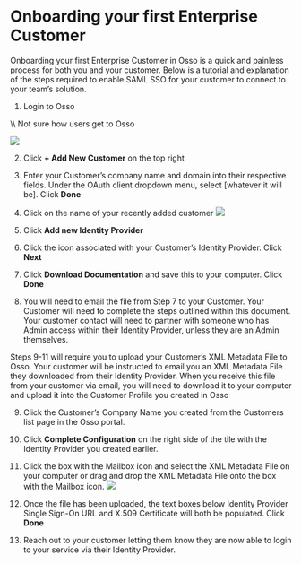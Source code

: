# Onboarding your first Enterprise Customer
Onboarding your first Enterprise Customer in Osso is a quick and painless process for both you and your customer. Below is a tutorial and explanation of the steps required to enable SAML SSO for your customer to connect to your team’s solution.


1. Login to Osso

\\\ Not sure how users get to Osso


![](https://paper-attachments.dropbox.com/s_1514B3D062649ECBD4D45245FC5325C74539430A348D0C5906B5EA4832610ED8_1601925564886_Screen+Shot+2020-09-25+at+9.43.51+AM.png)

2. Click **+ Add New Customer** on the top right
3. Enter your Customer’s company name and domain into their respective fields. Under the OAuth client dropdown menu, select [whatever it will be]. Click **Done**
4. Click on the name of your recently added customer 
![](https://paper-attachments.dropbox.com/s_1514B3D062649ECBD4D45245FC5325C74539430A348D0C5906B5EA4832610ED8_1601925649909_Screen+Shot+2020-10-05+at+12.20.28+PM.png)

5. Click **Add new Identity Provider**
6. Click the icon associated with your Customer’s Identity Provider. Click **Next**
7. Click **Download Documentation** and save this to your computer. Click **Done**
8. You will need to email the file from Step 7 to your Customer. Your Customer will need to complete the steps outlined within this document. Your customer contact will need to partner with someone who has Admin access within their Identity Provider, unless they are an Admin themselves. 

Steps 9-11 will require you to upload your Customer’s XML Metadata File to Osso. Your customer will be instructed to email you an XML Metadata File they downloaded from their Identity Provider. When you receive this file from your customer via email, you will need to download it to your computer and upload it into the Customer Profile you created in Osso

9. Click the Customer’s Company Name you created from the Customers list page in the Osso portal. 
10. Click **Complete Configuration** on the right side of the tile with the Identity Provider you created earlier.
11. Click the box with the Mailbox icon and select the XML Metadata File on your computer or drag and drop the XML Metadata File onto the box with the Mailbox icon. 
![](https://paper-attachments.dropbox.com/s_1514B3D062649ECBD4D45245FC5325C74539430A348D0C5906B5EA4832610ED8_1601926257606_Screen+Shot+2020-10-05+at+12.23.58+PM.png)

12. Once the file has been uploaded, the text boxes below Identity Provider Single Sign-On URL and X.509 Certificate will both be populated. Click **Done**
13. Reach out to your customer letting them know they are now able to login to your service via their Identity Provider. 

